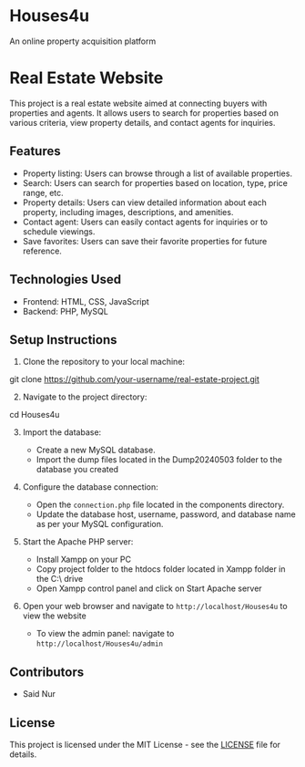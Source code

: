 # Houses4u
An online property acquisition platform

# Real Estate Website

This project is a real estate website aimed at connecting buyers with properties and agents. It allows users to search for properties based on various criteria, view property details, and contact agents for inquiries.

## Features

- Property listing: Users can browse through a list of available properties.
- Search: Users can search for properties based on location, type, price range, etc.
- Property details: Users can view detailed information about each property, including images, descriptions, and amenities.
- Contact agent: Users can easily contact agents for inquiries or to schedule viewings.
- Save favorites: Users can save their favorite properties for future reference.

## Technologies Used

- Frontend: HTML, CSS, JavaScript
- Backend: PHP, MySQL

## Setup Instructions

1. Clone the repository to your local machine:

git clone https://github.com/your-username/real-estate-project.git


2. Navigate to the project directory:

cd Houses4u



3. Import the database:

   - Create a new MySQL database.
   - Import the dump files located in the Dump20240503 folder to the database you created

4. Configure the database connection:

   - Open the `connection.php` file located in the components directory.
   - Update the database host, username, password, and database name as per your MySQL configuration.

5. Start the Apache PHP server:

    - Install Xampp on your PC
    - Copy project folder to the htdocs folder located in Xampp folder in the C:\ drive
    - Open Xampp control panel and click on Start Apache server



7. Open your web browser and navigate to `http://localhost/Houses4u` to view the website
     - To view the admin panel: navigate to `http://localhost/Houses4u/admin`

## Contributors

- Said Nur

## License

This project is licensed under the MIT License - see the [LICENSE](LICENSE) file for details.
